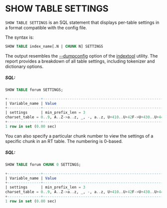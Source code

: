 # SHOW TABLE SETTINGS

<!-- example SHOW TABLE SETTINGS -->

`SHOW TABLE SETTINGS` is an SQL statement that displays per-table settings in a format compatible with the config file.

The syntax is:

```sql
SHOW TABLE index_name[.N | CHUNK N] SETTINGS
```

The output resembles the [--dumpconfig](../../Miscellaneous_tools.md#indextool) option of the [indextool](../../Miscellaneous_tools.md#indextool) utility. The report provides a breakdown of all table settings, including tokenizer and dictionary options.

<!-- intro -->
##### SQL:
<!-- request SQL -->

```sql
SHOW TABLE forum SETTINGS;
```

<!-- response SQL -->
```sql
+---------------+-----------------------------------------------------------------------------------------------------------+
| Variable_name | Value                                                                                                     |
+---------------+-----------------------------------------------------------------------------------------------------------+
| settings      | min_prefix_len = 3
charset_table = 0..9, A..Z->a..z, _, -, a..z, U+410..U+42F->U+430..U+44F, U+430..U+44F |
+---------------+-----------------------------------------------------------------------------------------------------------+
1 row in set (0.00 sec)
```

<!-- end -->

<!-- example SHOW TABLE SETTINGS N -->

You can also specify a particular chunk number to view the settings of a specific chunk in an RT table. The numbering is 0-based.

<!-- intro -->
##### SQL:
<!-- request SQL -->

```sql
SHOW TABLE forum CHUNK 0 SETTINGS;
```

<!-- response SQL -->
```sql
+---------------+-----------------------------------------------------------------------------------------------------------+
| Variable_name | Value                                                                                                     |
+---------------+-----------------------------------------------------------------------------------------------------------+
| settings      | min_prefix_len = 3
charset_table = 0..9, A..Z->a..z, _, -, a..z, U+410..U+42F->U+430..U+44F, U+430..U+44F |
+---------------+-----------------------------------------------------------------------------------------------------------+
1 row in set (0.00 sec)
```

<!-- end -->
<!-- proofread -->